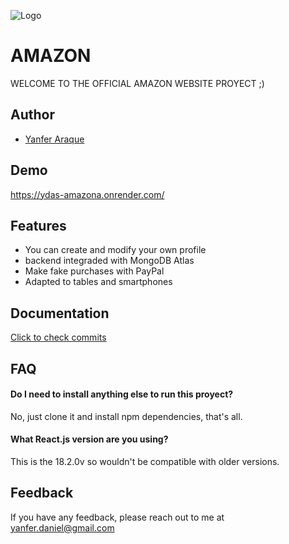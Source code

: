 ![Logo](https://media.giphy.com/media/zWyv9xtsEfXQQ/giphy.gif)

# AMAZON

WELCOME TO THE OFFICIAL AMAZON WEBSITE PROYECT ;)

## Author

- [Yanfer Araque](https://github.com/yanfer)

## Demo

https://ydas-amazona.onrender.com/

## Features

- You can create and modify your own profile
- backend integraded with MongoDB Atlas
- Make fake purchases with PayPal
- Adapted to tables and smartphones

## Documentation

[Click to check commits](https://github.com/yanfer/amazona/commits/master)

## FAQ

#### Do I need to install anything else to run this proyect?

No, just clone it and install npm dependencies, that's all.

#### What React.js version are you using?

This is the 18.2.0v so wouldn't be compatible with older versions.

## Feedback

If you have any feedback, please reach out to me at yanfer.daniel@gmail.com
